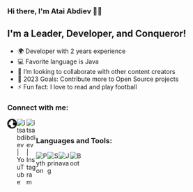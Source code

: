 ### Hi there, I'm Atai Abdiev  🐱‍👤



## I'm a Leader, Developer, and Conqueror!

- 🌍 Developer with 2 years experience
- 💻 Favorite language is Java
- 👯 I’m looking to collaborate with other content creators
- 🥅 2023 Goals: Contribute more to Open Source projects
- ⚡ Fun fact: I love to read and play football



### Connect with me:

[<img align="left" alt="itsabdiev's website" width="22px" src="https://raw.githubusercontent.com/iconic/open-iconic/master/svg/globe.svg" />][website]
[<img align="left" alt="itsabdiev | YouTube" width="22px" src="https://cdn.jsdelivr.net/npm/simple-icons@v3/icons/youtube.svg" />][youtube]

[<img align="left" alt="itsabdiev | Instagram" width="22px" src="https://cdn.jsdelivr.net/npm/simple-icons@v3/icons/instagram.svg" />][instagram]

<br />

### Languages and Tools:



<img align="left" alt="Python" width="26px" src="https://media.tproger.ru/uploads/2021/05/python-cover-icon-original.png" />
<img align="left" alt="Spring" width="26px" src="https://d3f1iyfxxz8i1e.cloudfront.net/courses/course_image/012640321c2e.png" />
<img align="left" alt="Java" width="26px" src="https://upload.wikimedia.org/wikipedia/commons/thumb/9/9c/IntelliJ_IDEA_Icon.svg/1200px-IntelliJ_IDEA_Icon.svg.png" />
<img align="left" alt="Boot" width="26px" src="https://miro.medium.com/max/856/1*O68LbDvD5Dcsnez73M7v4Q.png" />

<br />
<br />







[website]: https://itsabdiev.github.io/Everest/


[youtube]: https://www.youtube.com/channel/UCEuLEEzKAAwwezAIFld1HOw
[instagram]: https://www.instagram.com/itsabdiev/

